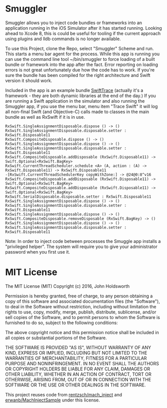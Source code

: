 # Smuggler

Smuggler allows you to inject code bundles or frameworks into an application running in the iOS Simulator
after it has started running. Looking ahead to Xcode 8, this is could be useful for tooling if the
current approach using plugins and lldb commands is no longer available.

To use this Project, clone the Repo, select "Smuggler" Scheme and run. This starts a menu bar agent for
the process. While this app is running you can use the command line tool ~/bin/smuggler to force loading
of a built bundle or framework into the app after the fact. Error reporting on loading errors is not 
great unfortunately due how the code has to work. If you're sure the bundle has been compiled for
the right architecture and Swift version it should work.

Included in the app is an example bundle [SwiftTrace](https://github.com/johnno1962/SwiftTrace)
(actually it's a framework - they are both dynamic libraries at the end of the day.) If you are
running a Swift application in the simulator and also running the Smuggler app, if you use the 
menu bar, menu item "Trace Swift" it will log all non-final Swift (and Objective-C) calls made
to classes in the main bundle as well as RxSwift if it is in use.

    RxSwift.SingleAssignmentDisposable.dispose () -> ()
    RxSwift.SingleAssignmentDisposable.disposable.setter : RxSwift.Disposable11
    RxSwift.CompositeDisposable.dispose () -> ()
    RxSwift.SingleAssignmentDisposable.dispose () -> ()
    RxSwift.SingleAssignmentDisposable.disposable.setter : RxSwift.Disposable11
    RxSwift.CompositeDisposable.addDisposable (RxSwift.Disposable11) -> Swift.Optional<RxSwift.BagKey>
    RxSwift.CurrentThreadScheduler.schedule <A> (A, action : (A) -> RxSwift.Disposable11) -> RxSwift.Disposable11
    -[RxSwift.CurrentThreadSchedulerKey copyWithZone:] -> @24@0:8^v16
    RxSwift.CompositeDisposable.addDisposable (RxSwift.Disposable11) -> Swift.Optional<RxSwift.BagKey>
    RxSwift.CompositeDisposable.addDisposable (RxSwift.Disposable11) -> Swift.Optional<RxSwift.BagKey>
    RxSwift.SerialDisposable.disposable.setter : RxSwift.Disposable11
    RxSwift.SingleAssignmentDisposable.dispose () -> ()
    RxSwift.SingleAssignmentDisposable.disposable.setter : RxSwift.Disposable11
    RxSwift.SingleAssignmentDisposable.dispose () -> ()
    RxSwift.CompositeDisposable.removeDisposable (RxSwift.BagKey) -> ()
    RxSwift.SingleAssignmentDisposable.dispose () -> ()
    RxSwift.SingleAssignmentDisposable.disposable.setter : RxSwift.Disposable11

Note: In order to inject code between processes the Smuggle app installs a "privileged helper".
The system will require you to give your administrator password when you first use it.

# MIT License

The MIT License (MIT)
Copyright (c) 2016, John Holdsworth

Permission is hereby granted, free of charge, to any person obtaining a copy of this software and associated documentation files (the "Software"), to deal in the Software without restriction, including without limitation the rights to use, copy, modify, merge, publish, distribute, sublicense, and/or sell copies of the Software, and to permit persons to whom the Software is furnished to do so, subject to the following conditions:

The above copyright notice and this permission notice shall be included in all copies or substantial portions of the Software.

THE SOFTWARE IS PROVIDED "AS IS", WITHOUT WARRANTY OF ANY KIND, EXPRESS OR IMPLIED, INCLUDING BUT NOT LIMITED TO THE WARRANTIES OF MERCHANTABILITY, FITNESS FOR A PARTICULAR PURPOSE AND NONINFRINGEMENT. IN NO EVENT SHALL THE AUTHORS OR COPYRIGHT HOLDERS BE LIABLE FOR ANY CLAIM, DAMAGES OR OTHER LIABILITY, WHETHER IN AN ACTION OF CONTRACT, TORT OR OTHERWISE, ARISING FROM, OUT OF OR IN CONNECTION WITH THE SOFTWARE OR THE USE OR OTHER DEALINGS IN THE SOFTWARE.

This project reuses code from [rentzsch/mach_inject](https://github.com/rentzsch/mach_inject) and [erwanb/MachInjectSample](https://github.com/erwanb/MachInjectSample) under this license.
